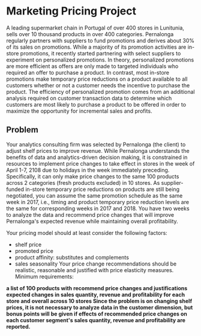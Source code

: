# Marketing Pricing Project

A leading supermarket chain in Portugal of over 400 stores in Lunitunia, sells over 10 thousand products in over 400 categories.  Pernalonga regularly partners with suppliers to fund promotions and derives about 30% of its sales on promotions.  While a majority of its promotion activities are in-store promotions, it recently started partnering with select suppliers to experiment on personalized promotions.  In theory, personalized promotions are more efficient as offers are only made to targeted individuals who required an offer to purchase a product.  In contrast, most in-store promotions make temporary price reductions on a product available to all customers whether or not a customer needs the incentive to purchase the product.  The efficiency of personalized promotion comes from an additional analysis required on customer transaction data to determine which customers are most likely to purchase a product to be offered in order to maximize the opportunity for incremental sales and profits.


## Problem

Your analytics consulting firm was selected by Pernalonga (the client) to adjust shelf prices to improve revenue.  While Pernalonga understands the benefits of data and analytics-driven decision making, it is constrained in resources to implement price changes to take effect in stores in the week of April 1-7, 2108 due to holidays in the week immediately preceding.  Specifically, it can only make price changes to the same 100 products across 2 categories (fresh products excluded) in 10 stores.  As supplier-funded in-store temporary price reductions on products are still being negotiated, you can assume the same promotion schedule as the same week in 2017, i.e., timing and product temporary price reduction levels are the same for corresponding weeks in 2017 and 2018.  You have two weeks to analyze the data and recommend price changes that will improve Pernalonga's expected revenue while maintaining overall profitability.

Your pricing model should at least consider the following factors:

- shelf price
- promoted price
- product affinity: substitutes and complements
- sales seasonality
Your price change recommendations should be realistic, reasonable and justified with price elasticity measures.  Minimum requirements:

**a list of 100 products with recommend price changes and justifications
expected changes in sales quantity, revenue and profitability for each store and overall across 10 stores
Since the problem is on changing shelf prices, it is not necessary to analyze data in the customer dimension, but bonus points will be given if effects of recommended price changes on each customer segment's sales quantity, revenue and profitability are reported.**
